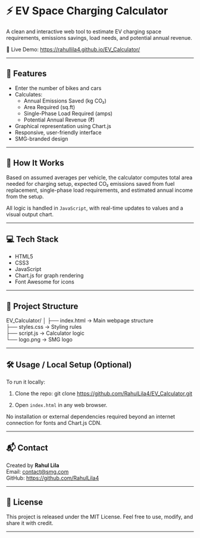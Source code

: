 # ⚡ EV Space Charging Calculator

A clean and interactive web tool to estimate EV charging space requirements, emissions savings, load needs, and potential annual revenue.

🔗 Live Demo: https://rahullila4.github.io/EV_Calculator/

---

## 📌 Features

- Enter the number of bikes and cars
- Calculates:
  - Annual Emissions Saved (kg CO₂)
  - Area Required (sq.ft)
  - Single-Phase Load Required (amps)
  - Potential Annual Revenue (₹)
- Graphical representation using Chart.js
- Responsive, user-friendly interface
- SMG-branded design

---

## 🧠 How It Works

Based on assumed averages per vehicle, the calculator computes total area needed for charging setup, expected CO₂ emissions saved from fuel replacement, single-phase load requirements, and estimated annual income from the setup.

All logic is handled in `JavaScript`, with real-time updates to values and a visual output chart.

---

## 💻 Tech Stack

- HTML5
- CSS3
- JavaScript
- Chart.js for graph rendering
- Font Awesome for icons

---

## 📂 Project Structure

EV_Calculator/
│
├── index.html        → Main webpage structure  
├── styles.css        → Styling rules  
├── script.js         → Calculator logic  
└── logo.png          → SMG logo

---

## 🛠️ Usage / Local Setup (Optional)

To run it locally:

1. Clone the repo:
   git clone https://github.com/RahulLila4/EV_Calculator.git

2. Open `index.html` in any web browser.

No installation or external dependencies required beyond an internet connection for fonts and Chart.js CDN.

---

## 📬 Contact

Created by **Rahul Lila**  
Email: contact@smg.com  
GitHub: https://github.com/RahulLila4

---

## 📄 License

This project is released under the MIT License.
Feel free to use, modify, and share it with credit.

---

